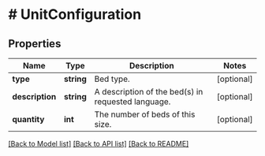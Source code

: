 # # UnitConfiguration

## Properties

Name | Type | Description | Notes
------------ | ------------- | ------------- | -------------
**type** | **string** | Bed type. | [optional]
**description** | **string** | A description of the bed(s) in requested language. | [optional]
**quantity** | **int** | The number of beds of this size. | [optional]

[[Back to Model list]](../../README.md#models) [[Back to API list]](../../README.md#endpoints) [[Back to README]](../../README.md)
